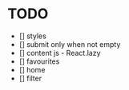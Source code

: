 # TODO

- [] styles
- [] submit only when not empty
- [] content js - React.lazy
- [] favourites
- [] home
- [] filter
